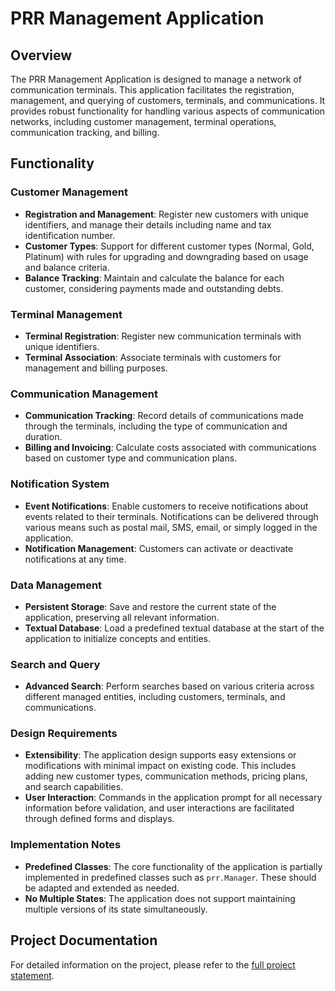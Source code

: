 # PRR Management Application

## Overview

The PRR Management Application is designed to manage a network of communication terminals. This application facilitates the registration, management, and querying of customers, terminals, and communications. It provides robust functionality for handling various aspects of communication networks, including customer management, terminal operations, communication tracking, and billing.

## Functionality

### Customer Management
- **Registration and Management**: Register new customers with unique identifiers, and manage their details including name and tax identification number.
- **Customer Types**: Support for different customer types (Normal, Gold, Platinum) with rules for upgrading and downgrading based on usage and balance criteria.
- **Balance Tracking**: Maintain and calculate the balance for each customer, considering payments made and outstanding debts.

### Terminal Management
- **Terminal Registration**: Register new communication terminals with unique identifiers.
- **Terminal Association**: Associate terminals with customers for management and billing purposes.

### Communication Management
- **Communication Tracking**: Record details of communications made through the terminals, including the type of communication and duration.
- **Billing and Invoicing**: Calculate costs associated with communications based on customer type and communication plans.

### Notification System
- **Event Notifications**: Enable customers to receive notifications about events related to their terminals. Notifications can be delivered through various means such as postal mail, SMS, email, or simply logged in the application.
- **Notification Management**: Customers can activate or deactivate notifications at any time.

### Data Management
- **Persistent Storage**: Save and restore the current state of the application, preserving all relevant information.
- **Textual Database**: Load a predefined textual database at the start of the application to initialize concepts and entities.

### Search and Query
- **Advanced Search**: Perform searches based on various criteria across different managed entities, including customers, terminals, and communications.

### Design Requirements
- **Extensibility**: The application design supports easy extensions or modifications with minimal impact on existing code. This includes adding new customer types, communication methods, pricing plans, and search capabilities.
- **User Interaction**: Commands in the application prompt for all necessary information before validation, and user interactions are facilitated through defined forms and displays.

### Implementation Notes
- **Predefined Classes**: The core functionality of the application is partially implemented in predefined classes such as `prr.Manager`. These should be adapted and extended as needed.
- **No Multiple States**: The application does not support maintaining multiple versions of its state simultaneously.

## Project Documentation

For detailed information on the project, please refer to the [full project statement](https://web.tecnico.ulisboa.pt/~david.matos/w/pt/index.php/Programa%C3%A7%C3%A3o_com_Objectos/Projecto_de_Programa%C3%A7%C3%A3o_com_Objectos/Enunciado_do_Projecto_de_2022-2023).

